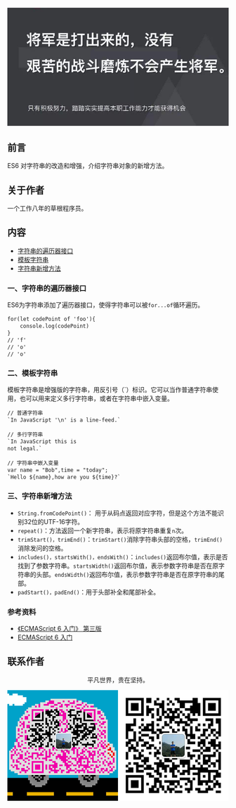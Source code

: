 ![image](../img/timg.jpg)
<br>

## 前言

 ES6 对字符串的改造和增强，介绍字符串对象的新增方法。

## 关于作者

一个工作八年的草根程序员。

## 内容

- [字符串的遍历器接口](#一字符串的遍历器接口)
- [模板字符串](#二模板字符串)
- [字符串新增方法](#三字符串新增方法)

### 一、字符串的遍历器接口

ES6为字符串添加了遍历器接口，使得字符串可以被`for...of`循环遍历。

```
for(let codePoint of 'foo'){
    console.log(codePoint)
}
// 'f'
// 'o'
// 'o'
```

### 二、模板字符串

模板字符串是增强版的字符串，用反引号（`）标识。它可以当作普通字符串使用，也可以用来定义多行字符串，或者在字符串中嵌入变量。

```
// 普通字符串
`In JavaScript '\n' is a line-feed.`

// 多行字符串
`In JavaScript this is 
not legal.`

// 字符串中嵌入变量
var name = "Bob",time = "today";
`Hello ${name},how are you ${time}?`

```

### 三、字符串新增方法

- `String.fromCodePoint()`： 用于从码点返回对应字符，但是这个方法不能识别32位的UTF-16字符。
- `repeat()`：方法返回一个新字符串，表示将原字符串重复`n`次。
- `trimStart()，trimEnd()`：`trimStart()`消除字符串头部的空格，`trimEnd()`消除发问的空格。
- `includes()，startsWith()，endsWith()`：`includes()`返回布尔值，表示是否找到了参数字符串。`startsWidth()`返回布尔值，表示参数字符串是否在原字符串的头部。`endsWidth()`返回布尔值，表示参数字符串是否在原字符串的尾部。
- `padStart()，padEnd()`：用于头部补全和尾部补全。

### 参考资料

- [《ECMAScript 6 入门》 第三版](https://yjhenan.gitbooks.io/-ecmascript-6/content/docs/string.html)
- [ECMAScript 6 入门](http://es6.ruanyifeng.com/#docs/string)

## 联系作者

<div align="center">
    <p>
        平凡世界，贵在坚持。
    </p>
    <img src="../img/contact.png" />
</div>